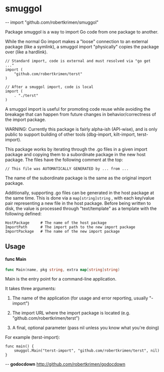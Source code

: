 # smuggol
--
    import "github.com/robertkrimen/smuggol"

Package smuggol is a way to import Go code from one package to another.

While the normal Go import makes a "loose" connection to an external package (like a symlink), a smuggol
import "physically" copies the package over (like a hardlink).

    // Standard import, code is external and must resolved via "go get ..."
    import (
        "github.com/robertkrimen/terst"
    )

    // After a smuggol import, code is local
    import (
        . "./terst"
    )

A smuggol import is useful for promoting code reuse while avoiding the breakage that can happen from
future changes in behavior/correctness of the import package.

WARNING: Currently this package is fairly alpha-ish (API-wise), and is only public to support
building of other tools (dbg-import, kilt-import, terst-import).

This package works by iterating through the .go files in a given import package and copying
them to a subordinate package in the new host package. The files have the following
comment at the top:

    // This file was AUTOMATICALLY GENERATED by ... from ...

The name of the subordinate package is the same as the original import package.

Additionally, supporting .go files can be generated in the host package at the same time. This is
done via a `map[string]string` , with each key/value pair representing a new file in the host package.
Before being written to disk, the value is processed through "text/template" as a template with the following
defined:

    HostPackage     # The name of the host package
    ImportPath      # The import path to the new import package
    ImportPackage   # The name of the new import package

## Usage

#### func  Main

```go
func Main(name, pkg string, extra map[string]string)
```
Main is the entry point for a command-line application.

It takes three arguments:

1. The name of the application (for usage and error reporting, usually
"<package>-import")

2. The import URL where the import package is located (e.g.
"github.com/robertkrimen/terst")

3. A final, optional parameter (pass nil unless you know what you're doing)

For example (terst-import):

    func main() {
        smuggol.Main("terst-import", "github.com/robertkrimen/terst", nil)
    }

--
**godocdown** http://github.com/robertkrimen/godocdown
